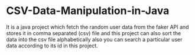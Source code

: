 # CSV-Data-Manipulation-in-Java
It is a java project which fetch the random user data from the faker API and stores it in comma separated (csv) file and this project can also sort the data into the csv file alphabetically also you can search a particular user data according to its id in this project. 
